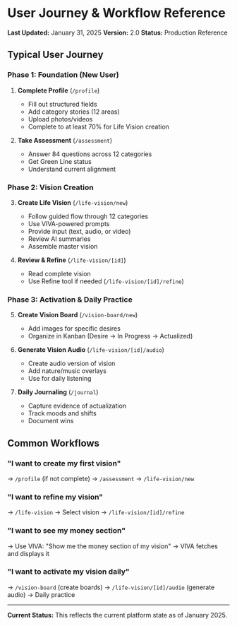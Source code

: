 # User Journey & Workflow Reference

**Last Updated:** January 31, 2025
**Version:** 2.0
**Status:** Production Reference

## Typical User Journey

### Phase 1: Foundation (New User)

1. **Complete Profile** (`/profile`)
   - Fill out structured fields
   - Add category stories (12 areas)
   - Upload photos/videos
   - Complete to at least 70% for Life Vision creation

2. **Take Assessment** (`/assessment`)
   - Answer 84 questions across 12 categories
   - Get Green Line status
   - Understand current alignment

### Phase 2: Vision Creation

3. **Create Life Vision** (`/life-vision/new`)
   - Follow guided flow through 12 categories
   - Use VIVA-powered prompts
   - Provide input (text, audio, or video)
   - Review AI summaries
   - Assemble master vision

4. **Review & Refine** (`/life-vision/[id]`)
   - Read complete vision
   - Use Refine tool if needed (`/life-vision/[id]/refine`)

### Phase 3: Activation & Daily Practice

5. **Create Vision Board** (`/vision-board/new`)
   - Add images for specific desires
   - Organize in Kanban (Desire → In Progress → Actualized)

6. **Generate Vision Audio** (`/life-vision/[id]/audio`)
   - Create audio version of vision
   - Add nature/music overlays
   - Use for daily listening

7. **Daily Journaling** (`/journal`)
   - Capture evidence of actualization
   - Track moods and shifts
   - Document wins

## Common Workflows

### "I want to create my first vision"
→ `/profile` (if not complete) → `/assessment` → `/life-vision/new`

### "I want to refine my vision"
→ `/life-vision` → Select vision → `/life-vision/[id]/refine`

### "I want to see my money section"
→ Use VIVA: "Show me the money section of my vision"
→ VIVA fetches and displays it

### "I want to activate my vision daily"
→ `/vision-board` (create boards) → `/life-vision/[id]/audio` (generate audio) → Daily practice

---

**Current Status:** This reflects the current platform state as of January 2025.
